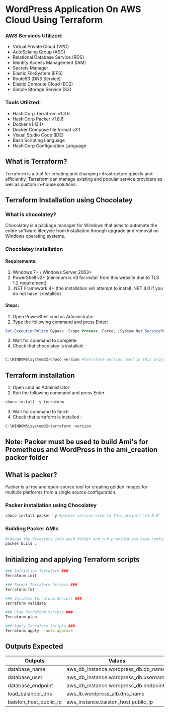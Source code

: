 
# WordPress Application On AWS Cloud Using Terraform

### AWS Services Utilized:
- Virtual Private Cloud (VPC)
- AutoSclaing Group (ASG)
- Relational Database Service (RDS)
- Identity Access Management (IAM)
- Secrets Manager
- Elastic FileSystem (EFS)
- Route53 (DNS Service)
- Elastic Compute Cloud (EC2)
- Simple Storage Service (S3)

### Tools Utilized:
- HashiCorp Terrafrom v1.3.6
- HashiCorp Packer v1.8.6
- Docker v1.13.1+
- Docker Compose file format v3.1
- Visual Studio Code (IDE)
- Bash Scripting Language
- HashiCorp Configuration Language

## What is Terraform?
Terraform is a tool for creating and changing infrastructure quickly and efficiently. Terraform can manage existing and popular service providers as well as custom in-house solutions.

## Terraform Installation using Chocolatey
### What is chocolatey?
Chocolatey is a package manager for Windows that aims to automate the entire software lifecycle from installation through upgrade and removal on Windows operating systems.

### Chocolatey installation
#### Requirements:
1. Windows 7+ / Windows Server 2003+
2. PowerShell v2+ (minimum is v3 for install from this website due to TLS 1.2 requirement)
3. .NET Framework 4+ (the installation will attempt to install .NET 4.0 if you do not have it installed)

#### Steps:
1. Open PowerShell cmd as Administrator
2. Type the following command and press Enter:

```powershell
Set-ExecutionPolicy Bypass -Scope Process -Force; [System.Net.ServicePointManager]::SecurityProtocol = [System.Net.ServicePointManager]::SecurityProtocol -bor 3072; iex ((New-Object System.Net.WebClient).DownloadString('https://chocolatey.org/install.ps1'))
```
3. Wait for command to complete
4. Check that chocolatey is installed:
```powershell

C:\WINDOWS\system32>choco version #terraform version used in this project "v1.3.6"
```


## Terraform installation
1. Open cmd as Administrator
2. Run the following command and press Enter
```powershell
choco install -y terraform
```
3. Wait for command to finish
4. Check that terraform is installed :
```powershell
C:\WINDOWS\system32>terraform -version
```

## Note: Packer must be used to build Ami's for Prometheus and WordPress in the ami_creation packer folder

## What is packer?
Packer is a free and open-source tool for creating golden images for multiple platforms from a single source configuration.

### Packer installation using Chocolatey
```powershell
choco install packer -y #packer version used in this project "v1.8.6"
```
### Building Packer AMIs
```bash
#change the directory into each folder and run provided you have configured your programmatic access credentials:
packer build .
```
## Initializing and applying Terraform scripts
```bash
### Initialize Terraform ###
Terraform init

### Format Terraform Scripts ###
Terraform fmt

### Validate Terraform Scripts ###
Terraform validate

### Plan Terraform Scripts ###
Terraform plan

### Apply Terraform Scripts ###
Terraform apply --auto-approve
```
## Outputs Expected

| Outputs                | Values                                |
|------------------------|---------------------------------------|
| database_name          | aws_db_instance.wordpress_db.db_name  |
| database_user          | aws_db_instance.wordpress_db.username |
| database_endpoint      | aws_db_instance.wordpress_db.endpoint |
| load_balancer_dns      | aws_lb.wordpress_alb.dns_name         |
| baiston_host_public_ip | aws_instance.baiston_host.public_ip   |

